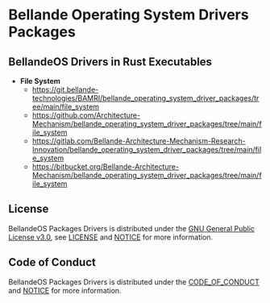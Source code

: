 # Bellande Operating System Drivers Packages

## BellandeOS Drivers in Rust Executables
- **File System**
    - https://git.bellande-technologies/BAMRI/bellande_operating_system_driver_packages/tree/main/file_system
    - https://github.com/Architecture-Mechanism/bellande_operating_system_driver_packages/tree/main/file_system
    - https://gitlab.com/Bellande-Architecture-Mechanism-Research-Innovation/bellande_operating_system_driver_packages/tree/main/file_system
    - https://bitbucket.org/Bellande-Architecture-Mechanism/bellande_operating_system_driver_packages/tree/main/file_system

## License
BellandeOS Packages Drivers is distributed under the [GNU General Public License v3.0](https://www.gnu.org/licenses/gpl-3.0.en.html), see [LICENSE](https://github.com/Algorithm-Model-Research/bellande_operating_system_driver_packages/blob/main/LICENSE) and [NOTICE](https://github.com/Algorithm-Model-Research/bellande_operating_system_driver_packages/blob/main/LICENSE) for more information.

## Code of Conduct
BellandeOS Packages Drivers is distributed under the [CODE_OF_CONDUCT](https://github.com/Architecture-Mechanism/bellande_operating_system_driver_packages/blob/main/CODE_OF_CONDUCT.md) and [NOTICE](https://github.com/Architecture-Mechanism/bellande_operating_system_driver_packages/blob/main/CODE_OF_CONDUCT.md) for more information.
